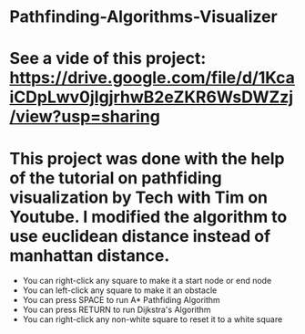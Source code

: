 # Pathfinding-Algorithms-Visualizer
# See a vide of this project: https://drive.google.com/file/d/1KcaiCDpLwv0jIgjrhwB2eZKR6WsDWZzj/view?usp=sharing
# This project was done with the help of the tutorial on pathfiding visualization by Tech with Tim on Youtube. I modified the algorithm to use euclidean distance instead of manhattan distance.
- You can right-click any square to make it a start node or end node
- You can left-click any square to make it an obstacle
- You can press SPACE to run A* Pathfiding Algorithm
- You can press RETURN to run Dijkstra's Algorithm
- You can right-click any non-white square to reset it to a white square
